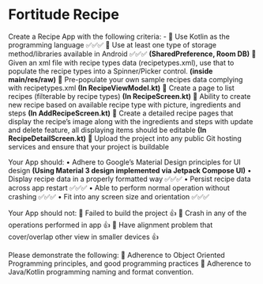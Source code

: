 # Fortitude Recipe

Create a Recipe App with the following criteria: -
 Use Kotlin as the programming language ✅✅✅
 Use at least one type of storage method/libraries available in Android ✅✅✅
**(SharedPreference, Room DB)**
 Given an xml file with recipe types data (recipetypes.xml), use that to populate the recipe
types into a Spinner/Picker control.
**(inside main/res/raw)**
 Pre-populate your own sample recipes data complying with recipetypes.xml
**(In RecipeViewModel.kt)**
 Create a page to list recipes (filterable by recipe types)
**(In RecipeScreen.kt)**
 Ability to create new recipe based on available recipe type with picture, ingredients and
steps
**(In AddRecipeScreen.kt)**
 Create a detailed recipe pages that display the recipe’s image along with the ingredients and
steps with update and delete feature, all displaying items should be editable
**(In RecipeDetailScreen.kt)**
 Upload the project into any public Git hosting services and ensure that your project is
buildable

Your App should:
•	Adhere to Google’s Material Design principles for UI design
**(Using Material 3 design implemented via Jetpack Compose UI)**
•	Display recipe data in a properly formatted way ✅✅✅
•	Persist recipe data across app restart ✅✅✅
•	Able to perform normal operation without crashing ✅✅✅
•	Fit into any screen size and orientation ✅✅✅


Your App should not:
 Failed to build the project 👍
 Crash in any of the operations performed in app 👍
 Have alignment problem that cover/overlap other view in smaller devices 👍

Please demonstrate the following:
 Adherence to Object Oriented Programming principles, and good programming practices
 Adherence to Java/Kotlin programming naming and format convention.